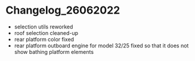 # Changelog_26062022

* selection utils reworked
* roof selection cleaned-up
* rear platform color fixed
* rear platform outboard engine for model 32/25 fixed so that it does not show bathing platform elements 
